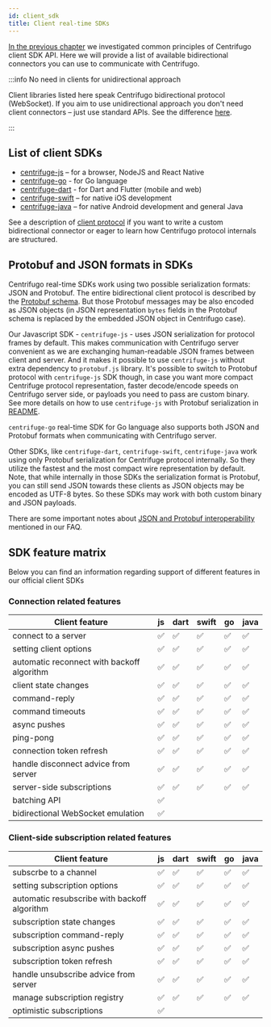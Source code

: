 ```yaml
---
id: client_sdk
title: Client real-time SDKs
---
```


[In the previous chapter](./client_api.md) we investigated common principles of Centrifugo client SDK API. Here we will provide a list of available bidirectional connectors you can use to communicate with Centrifugo.

:::info No need in clients for unidirectional approach

Client libraries listed here speak Centrifugo bidirectional protocol (WebSocket). If you aim to use unidirectional approach you don't need client connectors – just use standard APIs. See the difference [here](./overview.md).

:::

## List of client SDKs

* [centrifuge-js](https://github.com/centrifugal/centrifuge-js) – for a browser, NodeJS and React Native
* [centrifuge-go](https://github.com/centrifugal/centrifuge-go) - for Go language
* [centrifuge-dart](https://github.com/centrifugal/centrifuge-dart) - for Dart and Flutter (mobile and web)
* [centrifuge-swift](https://github.com/centrifugal/centrifuge-swift) – for native iOS development
* [centrifuge-java](https://github.com/centrifugal/centrifuge-java) – for native Android development and general Java

See a description of [client protocol](./client_protocol.md) if you want to write a custom bidirectional connector or eager to learn how Centrifugo protocol internals are structured.

## Protobuf and JSON formats in SDKs

Centrifugo real-time SDKs work using two possible serialization formats: JSON and Protobuf. The entire bidirectional client protocol is described by the [Protobuf schema](https://github.com/centrifugal/protocol/blob/master/definitions/client.proto). But those Protobuf messages may be also encoded as JSON objects (in JSON representation `bytes` fields in the Protobuf schema is replaced by the embedded JSON object in Centrifugo case).

Our Javascript SDK - `centrifuge-js` - uses JSON serialization for protocol frames by default. This makes communication with Centrifugo server convenient as we are exchanging human-readable JSON frames between client and server. And it makes it possible to use `centrifuge-js` without extra dependency to `protobuf.js` library. It's possible to switch to Protobuf protocol with `centrifuge-js` SDK though, in case you want more compact Centrifuge protocol representation, faster decode/encode speeds on Centrifugo server side, or payloads you need to pass are custom binary. See more details on how to use `centrifuge-js` with Protobuf serialization in [README](https://github.com/centrifugal/centrifuge-js#protobuf-support).

`centrifuge-go` real-time SDK for Go language also supports both JSON and Protobuf formats when communicating with Centrifugo server.

Other SDKs, like `centrifuge-dart`, `centrifuge-swift`, `centrifuge-java` work using only Protobuf serialization for Centrifuge protocol internally. So they utilize the fastest and the most compact wire representation by default. Note, that while internally in those SDKs the serialization format is Protobuf, you can still send JSON towards these clients as JSON objects may be encoded as UTF-8 bytes. So these SDKs may work with both custom binary and JSON payloads.

There are some important notes about [JSON and Protobuf interoperability](../faq/index.md#can-i-have-both-binary-and-json-clients-in-one-channel) mentioned in our FAQ.

## SDK feature matrix

Below you can find an information regarding support of different features in our official client SDKs

### Connection related features

<div className="features">

| Client feature  | js  | dart | swift | go | java |
| ------ | ------ | ------ | ------- | ------- | ------- |
| connect to a server | ✅ | ✅  |  ✅  | ✅  |  ✅  |
| setting client options | ✅ | ✅  |  ✅  | ✅  |  ✅  |
| automatic reconnect with backoff algorithm  | ✅  | ✅  | ✅ | ✅  |  ✅  |
| client state changes  | ✅  |  ✅  |  ✅  | ✅  |  ✅  |
| command-reply  | ✅  |  ✅  |  ✅  | ✅  |  ✅  |
| command timeouts  | ✅  | ✅  | ✅ | ✅  |  ✅  |
| async pushes  | ✅  |  ✅  |  ✅  | ✅  |  ✅  |
| ping-pong  | ✅  |  ✅  |  ✅  | ✅  |  ✅  |
| connection token refresh  | ✅  |  ✅  |  ✅  | ✅  |  ✅  |
| handle disconnect advice from server  | ✅  |  ✅  |  ✅  | ✅  |  ✅  |
| server-side subscriptions  | ✅  |  ✅  |  ✅  | ✅  |  ✅  |
| batching API  | ✅  |    |    |   |    |
| bidirectional WebSocket emulation  | ✅  |    |    |   |    |

</div>

### Client-side subscription related features

<div className="features">

| Client feature  | js  | dart | swift | go | java |
| ------- | ------- | ------- | ------- | ------- | ------- |
| subscrbe to a channel  | ✅  | ✅  | ✅ | ✅  |  ✅  |
| setting subscription options  | ✅  | ✅  | ✅ | ✅  |  ✅  |
| automatic resubscribe with backoff algorithm  | ✅  | ✅  | ✅ | ✅  |  ✅  |
| subscription state changes  | ✅  |  ✅  |  ✅  | ✅  |  ✅  |
| subscription command-reply  | ✅  |  ✅  |  ✅  | ✅  |  ✅  |
| subscription async pushes  | ✅  |  ✅  |  ✅  | ✅  |  ✅  |
| subscription token refresh  | ✅  |  ✅  |  ✅  | ✅  |  ✅  |
| handle unsubscribe advice from server  | ✅  |  ✅  |  ✅  | ✅  |  ✅  |
| manage subscription registry  | ✅  |  ✅  |  ✅  | ✅  |  ✅  |
| optimistic subscriptions  | ✅  |    |    |   |    |

</div>